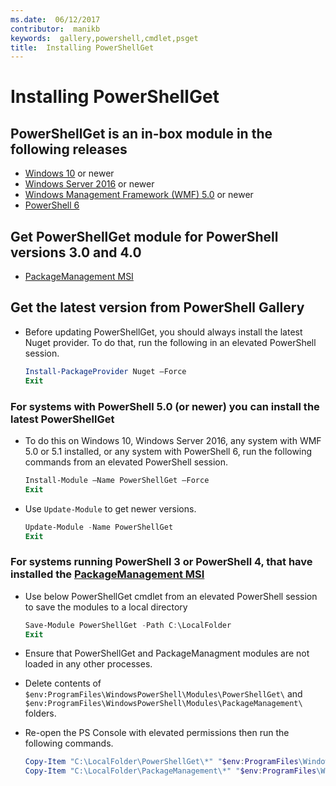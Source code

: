 ```yaml
---
ms.date:  06/12/2017
contributor:  manikb
keywords:  gallery,powershell,cmdlet,psget
title:  Installing PowerShellGet
---
```

# Installing PowerShellGet

## PowerShellGet is an in-box module in the following releases

- [Windows 10](https://www.microsoft.com/en-us/windows) or newer
- [Windows Server 2016](/windows-server/windows-server) or newer
- [Windows Management Framework (WMF) 5.0](https://www.microsoft.com/en-us/download/details.aspx?id=50395) or newer
- [PowerShell 6](https://github.com/PowerShell/PowerShell/releases)

## Get PowerShellGet module for PowerShell versions 3.0 and 4.0

- [PackageManagement MSI](https://www.microsoft.com/en-us/download/details.aspx?id=51451)

## Get the latest version from PowerShell Gallery

- Before updating PowerShellGet, you should always install the latest Nuget provider. To do that,
  run the following in an elevated PowerShell session.

  ```powershell
  Install-PackageProvider Nuget –Force
  Exit
  ```

### For systems with PowerShell 5.0 (or newer) you can install the latest PowerShellGet

- To do this on Windows 10, Windows Server 2016, any system with WMF 5.0 or 5.1 installed, or any system with PowerShell 6, run the following commands from an elevated PowerShell session.

  ```powershell
  Install-Module –Name PowerShellGet –Force
  Exit
  ```

- Use `Update-Module` to get newer versions.

  ```powershell
  Update-Module -Name PowerShellGet
  Exit
  ```

### For systems running PowerShell 3 or PowerShell 4, that have installed the [PackageManagement MSI](https://www.microsoft.com/en-us/download/details.aspx?id=51451)

- Use below PowerShellGet cmdlet from an elevated PowerShell session to save the modules to a local directory

  ```powershell
  Save-Module PowerShellGet -Path C:\LocalFolder
  Exit
  ```

- Ensure that PowerShellGet and PackageManagment modules are not loaded in any other processes.
- Delete contents of `$env:ProgramFiles\WindowsPowerShell\Modules\PowerShellGet\` and  `$env:ProgramFiles\WindowsPowerShell\Modules\PackageManagement\` folders.
- Re-open the PS Console with elevated permissions then run the following commands.

  ```powershell
  Copy-Item "C:\LocalFolder\PowerShellGet\*" "$env:ProgramFiles\WindowsPowerShell\Modules\PowerShellGet\" -Recurse -Force
  Copy-Item "C:\LocalFolder\PackageManagement\*" "$env:ProgramFiles\WindowsPowerShell\Modules\PackageManagement\" -Recurse -Force
  ```